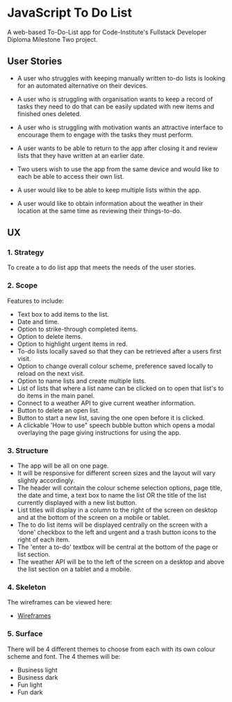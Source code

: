 # JavaScript To Do List

A web-based To-Do-List app for Code-Institute's Fullstack Developer Diploma Milestone Two project.

## User Stories

* A user who struggles with keeping manually written to-do lists is looking for an automated alternative on their devices.

* A user who is struggling with organisation wants to keep a record of tasks they need to do that can be easily updated with new items and finished ones deleted.

* A user who is struggling with motivation wants an attractive interface to encourage them to engage with the tasks they must perform.

* A user wants to be able to return to the app after closing it and review lists that they have written at an earlier date.

* Two users wish to use the app from the same device and would like to each be able to access their own list.

* A user would like to be able to keep multiple lists within the app.

* A user would like to obtain information about the weather in their location at the same time as reviewing their things-to-do.


## UX

### **1. Strategy**

To create a to do list app that meets the needs of the user stories.

### **2. Scope**

Features to include:


* Text box to add items to the list.
* Date and time.
* Option to strike-through completed items.
* Option to delete items.
* Option to highlight urgent items in red.
* To-do lists locally saved so that they can be retrieved after a users first visit.
* Option to change overall colour scheme, preference saved locally to reload on the next visit.
* Option to name lists and create multiple lists.
* List of lists that where a list name can be clicked on to open that list's to do items in the main panel.
* Connect to a weather API to give current weather information.
* Button to delete an open list.
* Button to start a new list, saving the one open before it is clicked.
* A clickable 'How to use" speech bubble button which opens a modal overlaying the page giving instructions for using the app.


### **3. Structure**

* The app will be all on one page.  
* It will be responsive for different screen sizes and the layout will vary slightly accordingly.  
* The header will contain the colour scheme selection options, page title, the date and time, a text box to name the list OR the title of the list currently displayed with a new list button.  
* List titles will display in a column to the right of the screen on desktop and at the bottom of the screen on a mobile or tablet.
* The to do list items will be displayed centrally on the screen with a 'done' checkbox to the left and urgent and a trash button icons to the right of each item. 
* The 'enter a to-do' textbox will be central at the bottom of the page or list section.
* The weather API will be to the left of the screen on a desktop and above the list section on a tablet and a mobile.

### **4. Skeleton**

The wireframes can be viewed here:

- [Wireframes](https://github.com/Juliet-Simpson/js-to-do-list/blob/master/assets/wireframes/wireframes.pdf)


### **5. Surface**

There will be 4 different themes to choose from each with its own colour scheme and font.  The 4 themes will be:
* Business light
* Business dark
* Fun light
* Fun dark









